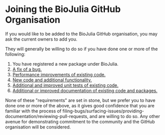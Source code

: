 # Joining the BioJulia GitHub Organisation

If you would like to be added to the BioJulia GitHub organisation,
you may ask the current owners to add you.

They will generally be willing to do so if you have done one or
more of the following:

1. You have registered a new package under BioJulia.
2. [A fix of a bug.](policy/pull_requests.md)
3. [Performance improvements of existing code.](policy/pull_requests.md)
4. [New code and additional functionality.](policy/pull_requests.md)
5. [Additional and improved unit tests of existing code.](policy/pull_requests.md)
6. [Additional or improved documentation of existing code and packages.](policy/pull_requests.md)

None of these "requirements" are set in stone,
but we prefer you to have done one or more of the above, as it
gives good confidence that you are familiar with the process of
filing-bugs/surfacing-issues/providing-documentation/reviewing-pull-requests,
and are willing to do so.
Any other avenue for demonstrating commitment to the community and the
GitHub organisation will be considered.
